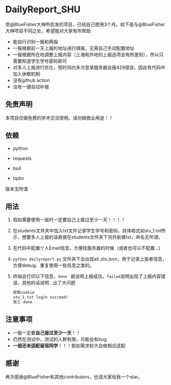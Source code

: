 # DailyReport_SHU

受@BlueFisher大神所启发的项目，已经自己使用3个月。如下是与@BlueFisher大神项目不同之处，希望能对大家有所帮助

* 能自行识别一报和两报
* 一报根据前一天上报的地址进行填报，无需自己手动配置地址 
* 一报根据所在地调整上报内容（上海和外地的上报选项会有所差别），所以只需要知道学生学号密码即可
* 对多人上报进行优化，短时间内多次登录服务器会报429错误，因此有代码中加入休眠机制
* 没有github action
* 没有一键自动补报



## 免责声明

本项目仅做免费的学术交流使用。请勿做商业用途！！



## 依赖

* python 

* requests
* bs4
* tqdm

版本无所谓



## 用法

1. 假如需要使用一报时一定要自己上报过至少一天！！！！

2. 在students文件夹中加入txt文件记录学生学号和密码，具体格式如stu_1.txt所示，想要多人上报的话直接在students文件夹下另外新建txt，命名无所谓。

3. 在代码中配置个人Email信息，方便挂服务器的时候（或者也可以不配置...)

4. ` python dailyreport.py `  文件夹下会出现all_stu.json，用于记录上报者信息，方便debug、重复使用一些信息之类的。 

5. 终端会打印以下信息，`done ` 就说明上报成功，`failed`说明出现了上报内容错误，其他的话说明...出了大问题

    ``` bash
    获取cookie
    stu_1.txt login succeed!
    张三 done
    ```



## 注意事项

* 一报一定要**自己报过至少一天**！！ 
* 仍然在测试中，测试的人群有限，可能会有bug
* **一报还未适配留宿同学**！！！假如需求较大会做相应适配



## 感谢

再次感谢@BlueFisher和其他contributors，也请大家给我一个star。
